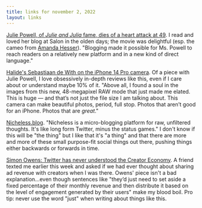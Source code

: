 ```yaml
---
title: links for november 2, 2022
layout: links
---
```


[Julie Powell, of *Julie and Julia* fame, dies of a heart attack at 49](https://www.nytimes.com/2022/11/01/dining/julie-powell-dead.html). I read and loved her blog at Salon in the olden days; the movie was delightful (esp. the cameo from [Amanda Hesser](https://www.nytimes.com/2003/08/13/dining/a-race-to-master-the-art-of-french-cooking.html)). "Blogging made it possible for Ms. Powell to reach readers on a relatively new platform and in a new kind of direct language."

[Halide's Sebastiaan de With on the iPhone 14 Pro camera](https://lux.camera/iphone-14-pro-camera-review-a-small-step-a-huge-leap/). Of a piece with Julie Powell, I love obsessively in-depth reviews like this, even if I care about or understand maybe 10% of it. "Above all, I found a soul in the images from this new, 48-megapixel RAW mode that just made me elated. This is huge — and that’s not just the file size I am talking about. This camera can make beautiful photos, period, full stop. Photos that aren’t good for an iPhone. Photos that are *great*."

[Nicheless.blog](https://nicheless.blog/). "Nicheless is a micro-blogging platform for raw, unfiltered thoughts. It's like long form Twitter, minus the status games." I don't know if this will be "the thing" but I like that it's "a thing" and that there are more and more of these small purpose-fit social things out there, pushing things either backwards or forwards in time.

[Simon Owens: Twitter has never understood the Creator Economy](https://simonowens.substack.com/p/twitter-has-never-understood-the). A friend texted me earlier this week and asked if we had ever thought about sharing ad revenue with creators when I was there. Owens' piece isn't a bad explanation...even though sentences like "they’d just need to set aside a fixed percentage of their monthly revenue and then distribute it based on the level of engagement generated by their users" make my blood boil. Pro tip: never use the word "just" when writing about things like this.